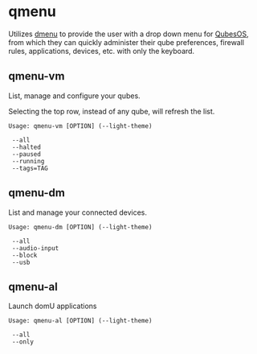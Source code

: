 # qmenu
Utilizes [dmenu](https://tools.suckless.org/dmenu/) to provide the user with a
drop down menu for [QubesOS](https://qubes-os.org/),
from which they can quickly administer their qube
preferences, firewall rules, applications, devices, etc. with only the keyboard.

## qmenu-vm
List, manage and configure your qubes.

Selecting the top row, instead of any qube, will refresh the list.

    Usage: qmenu-vm [OPTION] (--light-theme)

     --all
     --halted
     --paused
     --running
     --tags=TAG

## qmenu-dm
List and manage your connected devices.

    Usage: qmenu-dm [OPTION] (--light-theme)

     --all
     --audio-input
     --block
     --usb

## qmenu-al
Launch domU applications

    Usage: qmenu-al [OPTION] (--light-theme)

     --all
     --only
